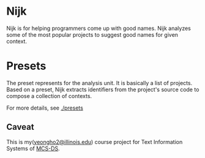 # Nijk
Nijk is for helping programmers come up with good names.
Nijk analyzes some of the most popular projects to suggest good names for given context.


# Presets
The preset represents for the analysis unit. It is basically a list of projects.
Based on a preset, Nijk extracts identifiers from the project's source code to compose a collection of contexts.

For more details, see [./presets](./presets)


## Caveat

This is my(yeongho2@illinois.edu) course project for
Text Information Systems of [MCS-DS](https://cs.illinois.edu/academics/graduate/professional-mcs-program/online-master-computer-science-data-science).

